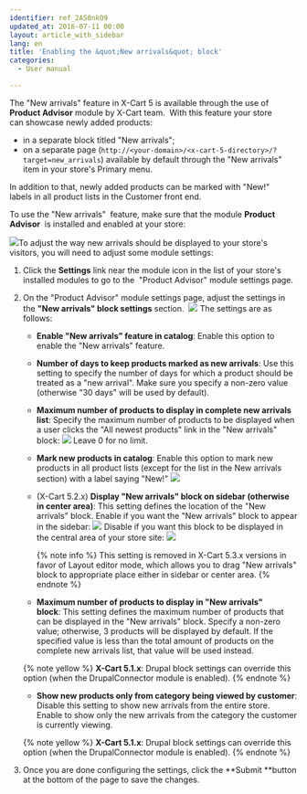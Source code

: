```yaml
---
identifier: ref_2A50nkO9
updated_at: 2016-07-11 00:00
layout: article_with_sidebar
lang: en
title: 'Enabling the &quot;New arrivals&quot; block'
categories:
  - User manual

---
```



The "New arrivals" feature in X-Cart 5 is available through the use of **Product Advisor** module by X-Cart team.  With this feature your store can showcase newly added products:

*   in a separate block titled "New arrivals";
*   on a separate page (`http://<your-domain>/<x-cart-5-directory>/?target=new_arrivals`) available by default through the "New arrivals" item in your store's Primary menu.

In addition to that, newly added products can be marked with "New!" labels in all product lists in the Customer front end.

To use the "New arrivals"  feature, make sure that the module **Product Advisor**  is installed and enabled at your store:

![]({{site.baseurl}}/attachments/6389778/8717811.png?effects=drop-shadow)To adjust the way new arrivals should be displayed to your store's visitors, you will need to adjust some module settings:

1.  Click the **Settings** link near the module icon in the list of your store's installed modules to go to the  "Product Advisor" module settings page.
2.  On the "Product Advisor" module settings page, adjust the settings in the **"New arrivals" block settings** section.
     ![]({{site.baseurl}}/attachments/6389778/8717812.png?effects=drop-shadow)
    The settings are as follows:

    *   **Enable "New arrivals" feature in catalog**: Enable this option to enable the "New arrivals" feature. 
    *   **Number of days to keep products marked as new arrivals**: Use this setting to specify the number of days for which a product should be treated as a "new arrival". Make sure you specify a non-zero value (otherwise "30 days" will be used by default).
    *   **Maximum number of products to display in complete new arrivals list**: Specify the maximum number of products to be displayed when a user clicks the "All newest products" link in the "New arrivals" block:
        ![]({{site.baseurl}}/attachments/6389778/8717847.png?effects=drop-shadow)
        Leave 0 for no limit.
    *   **Mark new products in catalog**: Enable this option to mark new products in all product lists (except for the list in the New arrivals section) with a label saying "New!"
        ![]({{site.baseurl}}/attachments/6389778/8717846.png?effects=drop-shadow)
    *   (X-Cart 5.2.x) **Display "New arrivals" block on sidebar (otherwise in center area)**: This setting defines the location of the "New arrivals" block. Enable if you want the "New arrivals" block to appear in the sidebar:
        ![]({{site.baseurl}}/attachments/6389778/8717813.png?effects=drop-shadow)
        Disable if you want this block to be displayed in the central area of your store site:
        ![]({{site.baseurl}}/attachments/6389778/8717845.png?effects=drop-shadow)

        {% note info %}
        This setting is removed in X-Cart 5.3.x versions in favor of Layout editor mode, which allows you to drag "New arrivals" block to appropriate place either in sidebar or center area.
        {% endnote %}

    *   **Maximum number of products to display in "New arrivals" block**: This setting defines the maximum number of products that can be displayed in the "New arrivals" block. Specify a non-zero value; otherwise, 3 products will be displayed by default. If the specified value is less than the total amount of products on the complete new arrivals list, that value will be used instead. 

    {% note yellow %}
    __X-Cart 5.1.x__: Drupal block settings can override this option (when the DrupalConnector module is enabled).
    {% endnote %}

    *   **Show new products only from category being viewed by customer**: Disable this setting to show new arrivals from the entire store. Enable to show only the new arrivals from the category the customer is currently viewing.

    {% note yellow %}
    __X-Cart 5.1.x__: Drupal block settings can override this option (when the DrupalConnector module is enabled).
    {% endnote %}

3.  Once you are done configuring the settings, click the **Submit **button at the bottom of the page to save the changes.
